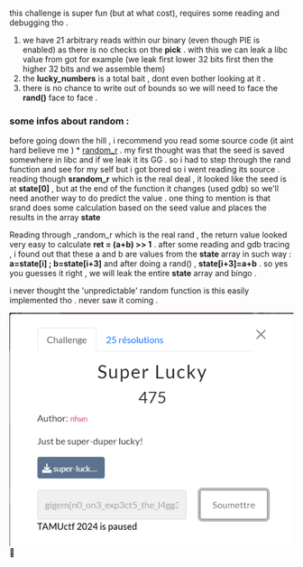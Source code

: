 this challenge is super fun (but at what cost), requires some reading and debugging tho  . 


1. we have 21 arbitrary reads within our binary (even though PIE is enabled) as there is no checks on the **pick** . with this we can leak a libc value from got for example (we leak first lower 32 bits first then the higher 32 bits and we assemble them)
2. the **lucky_numbers** is a total bait , dont even bother looking at it . 
3. there is no chance to write out of bounds so we will need to face the **rand()** face to face . 


### some infos about random : 
before going down the hill , i recommend you read some source code (it aint hard believe me ) * [random_r](https://github.com/lattera/glibc/blob/master/stdlib/random_r.c) .
my first thought was that the seed is saved somewhere in libc and if we leak it its GG . so i had to step through the rand function and see for my self but i got bored so i went reading its source . reading though **srandom_r** which is the real deal , it looked like the seed is at **state[0]** , but at the end of the function it changes (used gdb) so we'll need another way to do predict the value  . one thing to mention is that srand does some calculation based on the seed value and places the results in the array **state**

Reading through _random_r which is the real rand , the return value looked very easy to calculate **ret = (a+b) >> 1** . after some reading and gdb tracing , i found out that these a and b are values from the **state** array in such way : **a=state[i] ; b=state[i+3]** and after doing a 
rand() , **state[i+3]=a+b** . so yes you guesses it right , we will leak the entire **state** array and bingo . 

i never thought the 'unpredictable' random function is this easily implemented tho . never saw it coming .

![flag](/super-lucky/flag.png)
🥲